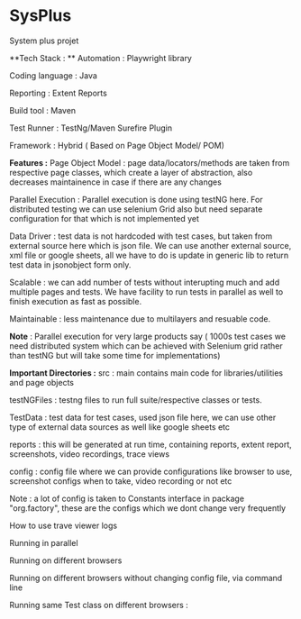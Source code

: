 # SysPlus
System plus projet


**Tech Stack : **
  Automation : Playwright library

  Coding language : Java

  Reporting : Extent Reports

  Build tool : Maven

  Test Runner : TestNg/Maven Surefire Plugin

  Framework : Hybrid ( Based on Page Object Model/ POM)


**Features :**
  Page Object Model : page data/locators/methods are taken from respective page classes, which create a layer of abstraction, also decreases maintainence in case if there are any changes

  Parallel Execution : Parallel execution is done using testNG here. For distributed testing we can use selenium Grid also but need separate configuration for that which is not implemented yet

  Data Driver : test data is not hardcoded with test cases, but taken from external source here which is json file. We can use another external source, xml file or google sheets, all we have to do is update in generic lib to return test data in jsonobject form only.

  Scalable : we can add number of tests without interupting much and add multiple pages and tests. We have facility to run tests in parallel as well to finish execution as fast as possible. 

  Maintainable : less maintenance due to multilayers and resuable code.


  **Note** : Parallel execution for very large products say ( 1000s test cases we need distributed system which can be achieved with Selenium grid rather than testNG but will take some time for implementations) 


**Important Directories :**
  src : main contains main code for libraries/utilities and page objects

  testNGFiles : testng files to run full suite/respective classes or tests. 

  TestData : test data for test cases, used json file here, we can use other type of external data sources as well like google sheets etc

  reports : this will be generated at run time, containing reports, extent report, screenshots, video recordings, trace views 

  config : config file where we can provide configurations like browser to use, screenshot configs when to take, video recording or not etc

  Note : a lot of config is taken to Constants interface in package "org.factory", these are the configs which we dont change very frequently


How to use trave viewer logs  

Running in parallel

Running on different browsers

Running on different browsers without changing config file, via command line

Running same Test class on different browsers : 


  
